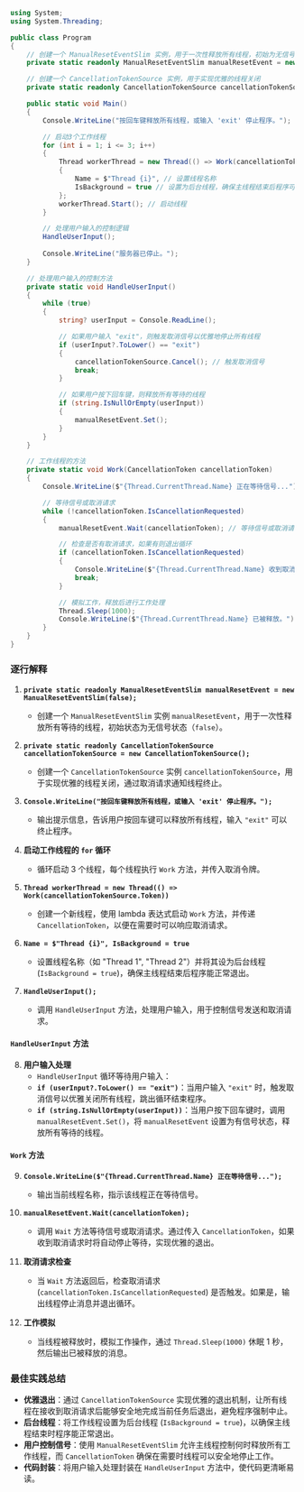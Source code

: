 ```csharp
using System;
using System.Threading;

public class Program
{
    // 创建一个 ManualResetEventSlim 实例，用于一次性释放所有线程，初始为无信号状态
    private static readonly ManualResetEventSlim manualResetEvent = new ManualResetEventSlim(false);

    // 创建一个 CancellationTokenSource 实例，用于实现优雅的线程关闭
    private static readonly CancellationTokenSource cancellationTokenSource = new CancellationTokenSource();

    public static void Main()
    {
        Console.WriteLine("按回车键释放所有线程，或输入 'exit' 停止程序。");

        // 启动3个工作线程
        for (int i = 1; i <= 3; i++)
        {
            Thread workerThread = new Thread(() => Work(cancellationTokenSource.Token))
            {
                Name = $"Thread {i}", // 设置线程名称
                IsBackground = true // 设置为后台线程，确保主线程结束后程序可以正常退出
            };
            workerThread.Start(); // 启动线程
        }

        // 处理用户输入的控制逻辑
        HandleUserInput();
        
        Console.WriteLine("服务器已停止。");
    }

    // 处理用户输入的控制方法
    private static void HandleUserInput()
    {
        while (true)
        {
            string? userInput = Console.ReadLine();

            // 如果用户输入 "exit"，则触发取消信号以优雅地停止所有线程
            if (userInput?.ToLower() == "exit")
            {
                cancellationTokenSource.Cancel(); // 触发取消信号
                break;
            }

            // 如果用户按下回车键，则释放所有等待的线程
            if (string.IsNullOrEmpty(userInput))
            {
                manualResetEvent.Set();
            }
        }
    }

    // 工作线程的方法
    private static void Work(CancellationToken cancellationToken)
    {
        Console.WriteLine($"{Thread.CurrentThread.Name} 正在等待信号...");

        // 等待信号或取消请求
        while (!cancellationToken.IsCancellationRequested)
        {
            manualResetEvent.Wait(cancellationToken); // 等待信号或取消请求

            // 检查是否有取消请求，如果有则退出循环
            if (cancellationToken.IsCancellationRequested)
            {
                Console.WriteLine($"{Thread.CurrentThread.Name} 收到取消请求，停止工作。");
                break;
            }

            // 模拟工作，释放后进行工作处理
            Thread.Sleep(1000);
            Console.WriteLine($"{Thread.CurrentThread.Name} 已被释放。");
        }
    }
}
```

### 逐行解释

1. **`private static readonly ManualResetEventSlim manualResetEvent = new ManualResetEventSlim(false);`**
   - 创建一个 `ManualResetEventSlim` 实例 `manualResetEvent`，用于一次性释放所有等待的线程，初始状态为无信号状态（`false`）。

2. **`private static readonly CancellationTokenSource cancellationTokenSource = new CancellationTokenSource();`**
   - 创建一个 `CancellationTokenSource` 实例 `cancellationTokenSource`，用于实现优雅的线程关闭，通过取消请求通知线程终止。

3. **`Console.WriteLine("按回车键释放所有线程，或输入 'exit' 停止程序。");`**
   - 输出提示信息，告诉用户按回车键可以释放所有线程，输入 `"exit"` 可以终止程序。

4. **启动工作线程的 `for` 循环**
   - 循环启动 3 个线程，每个线程执行 `Work` 方法，并传入取消令牌。

5. **`Thread workerThread = new Thread(() => Work(cancellationTokenSource.Token))`**
   - 创建一个新线程，使用 lambda 表达式启动 `Work` 方法，并传递 `CancellationToken`，以便在需要时可以响应取消请求。

6. **`Name = $"Thread {i}", IsBackground = true`**
   - 设置线程名称（如 "Thread 1", "Thread 2"）并将其设为后台线程 (`IsBackground = true`)，确保主线程结束后程序能正常退出。

7. **`HandleUserInput();`**
   - 调用 `HandleUserInput` 方法，处理用户输入，用于控制信号发送和取消请求。

#### `HandleUserInput` 方法

8. **用户输入处理**
   - `HandleUserInput` 循环等待用户输入：
   - **`if (userInput?.ToLower() == "exit")`**：当用户输入 `"exit"` 时，触发取消信号以优雅关闭所有线程，跳出循环结束程序。
   - **`if (string.IsNullOrEmpty(userInput))`**：当用户按下回车键时，调用 `manualResetEvent.Set()`，将 `manualResetEvent` 设置为有信号状态，释放所有等待的线程。

#### `Work` 方法

9. **`Console.WriteLine($"{Thread.CurrentThread.Name} 正在等待信号...");`**
   - 输出当前线程名称，指示该线程正在等待信号。

10. **`manualResetEvent.Wait(cancellationToken);`**
    - 调用 `Wait` 方法等待信号或取消请求。通过传入 `CancellationToken`，如果收到取消请求时将自动停止等待，实现优雅的退出。

11. **取消请求检查**
    - 当 `Wait` 方法返回后，检查取消请求 (`cancellationToken.IsCancellationRequested`) 是否触发。如果是，输出线程停止消息并退出循环。

12. **工作模拟**
    - 当线程被释放时，模拟工作操作，通过 `Thread.Sleep(1000)` 休眠 1 秒，然后输出已被释放的消息。

### 最佳实践总结

- **优雅退出**：通过 `CancellationTokenSource` 实现优雅的退出机制，让所有线程在接收到取消请求后能够安全地完成当前任务后退出，避免程序强制中止。
- **后台线程**：将工作线程设置为后台线程 (`IsBackground = true`)，以确保主线程结束时程序能正常退出。
- **用户控制信号**：使用 `ManualResetEventSlim` 允许主线程控制何时释放所有工作线程，而 `CancellationToken` 确保在需要时线程可以安全地停止工作。
- **代码封装**：将用户输入处理封装在 `HandleUserInput` 方法中，使代码更清晰易读。
